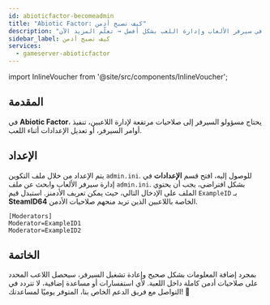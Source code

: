 ```yaml
---
id: abioticfactor-becomeadmin
title: "Abiotic Factor: كيف تصبح أدمن"
description: "اكتشف كيف تمنح صلاحيات الأدمن للاعبين للتحكم الكامل في سيرفر الألعاب وإدارة اللعب بشكل أفضل → تعلّم المزيد الآن"
sidebar_label: كيف تصبح أدمن
services:
  - gameserver-abioticfactor
---
```


import InlineVoucher from '@site/src/components/InlineVoucher';

## المقدمة

في **Abiotic Factor**، يحتاج مسؤولو السيرفر إلى صلاحيات مرتفعة لإدارة اللاعبين، تنفيذ أوامر السيرفر، أو تعديل الإعدادات أثناء اللعب.

<InlineVoucher />

## الإعداد

يتم الإعداد من خلال ملف التكوين `admin.ini`. للوصول إليه، افتح قسم **الإعدادات** في إدارة سيرفر الألعاب وابحث عن ملف `admin.ini`. بشكل افتراضي، يجب أن يحتوي الملف على الإدخال التالي، حيث يمكن تعريف الأدمنز. استبدل قيم `ExampleID` بـ **SteamID64** الخاصة باللاعبين الذين تريد منحهم صلاحيات الأدمن.

```
[Moderators]
Moderator=ExampleID1
Moderator=ExampleID2
```

## الخاتمة

بمجرد إضافة المعلومات بشكل صحيح وإعادة تشغيل السيرفر، سيحصل اللاعب المحدد على صلاحيات أدمن كاملة داخل اللعبة. لأي استفسارات أو مساعدة إضافية، لا تتردد في التواصل مع فريق الدعم الخاص بنا، المتوفر يوميًا لمساعدتك! 🙂


<InlineVoucher />